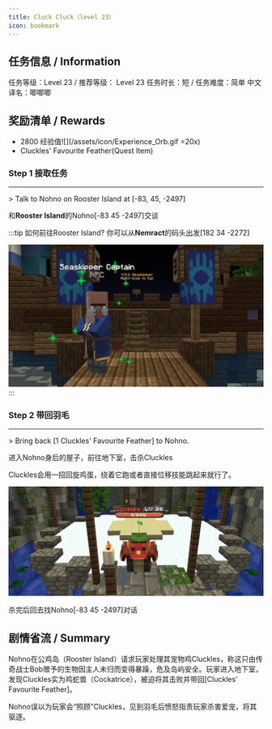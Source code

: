 ```yaml
---
title: Cluck Cluck（level 23）
icon: bookmark
---
```


## 任务信息 / Information
任务等级：Level 23 / 推荐等级： Level 23
任务时长：短 / 任务难度：简单
中文译名：唧唧唧


## 奖励清单 / Rewards

+ 2800 经验值![](/assets/icon/Experience_Orb.gif =20x) 
+ Cluckles' Favourite Feather(Quest Item)

### Step 1 接取任务
---
\> Talk to Nohno on Rooster Island at [-83, 45, -2497]

和**Rooster Island**的<NPC>Nohno</NPC><CC>[-83 45 -2497]</CC>交谈

:::tip 如何前往Rooster Island?
你可以从**Nemract**的码头出发<CC>[182 34 -2272]</CC>

![](/assets/img/lv23-1.png)
:::

### Step 2 带回羽毛
---
\> Bring back [1 Cluckles' Favourite Feather] to Nohno.

进入<NPC>Nohno</NPC>身后的屋子，前往地下室，击杀<mob>Cluckles</mob>

<mob>Cluckles</mob>会用一招回旋鸡蛋，绕着它跑或者直接位移技能跳起来就行了。

![](/assets/img/lv23-2.png)

杀完后回去找<NPC>Nohno</NPC><CC>[-83 45 -2497]</CC>对话

## 剧情省流 / Summary

Nohno在公鸡岛（Rooster Island）请求玩家处理其宠物鸡Cluckles，称这只由传奇战士Bob赠予的生物因主人未归而变得暴躁，危及岛屿安全。玩家进入地下室，发现Cluckles实为鸡蛇兽（Cockatrice），被迫将其击败并带回[Cluckles' Favourite Feather]。

Nohno误以为玩家会“照顾”Cluckles，见到羽毛后愤怒指责玩家杀害爱宠，将其驱逐。



